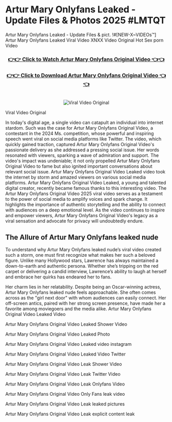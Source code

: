 # Artur Mary Onlyfans Leaked - Update Files & Photos 2025 #LMTQT

Artur Mary Onlyfans Leaked - Update Files & pict. !#[NEW-X~VIDEOs™] Artur Mary Onlyfans Leaked Viral Video XNXX Video Original Hot Sex porn Video
<br>
<div align="center">
<h3><a href="https://links2leaks.com?utm_source=arturmary&utm_medium=gitlong" rel="nofollow">👉👉 Click to Watch Artur Mary Onlyfans Original Video 👈👈</a></h3>
<h3><a href="https://links2leaks.com?utm_source=arturmary&utm_medium=gitlong" rel="nofollow">👉👉 Click to Download Artur Mary Onlyfans Original Video 👈👈</a></h3>
<br>
<a href="https://links2leaks.com?utm_source=arturmary&utm_medium=gitlong" rel="nofollow"><img src="https://i.ibb.co/Gkj2r4b/banner.png" alt="Viral Video Original" style="max-width: 100%; display: inline-block;" data-target="animated-image.originalImage"></a>
</div>

Viral Video Original

In today's digital age, a single video can catapult an individual into internet stardom. Such was the case for Artur Mary Onlyfans Original Video, a contestant in the 2024 Ms. competition, whose powerful and inspiring speech went viral on social media platforms like Twitter.
The video, which quickly gained traction, captured Artur Mary Onlyfans Original Video's passionate delivery as she addressed a pressing social issue. Her words resonated with viewers, sparking a wave of admiration and support. The video's impact was undeniable; it not only propelled Artur Mary Onlyfans Original Video to fame but also ignited important conversations about relevant social issue.
Artur Mary Onlyfans Original Video Leaked video took the internet by storm and amazed viewers on various social media platforms. Artur Mary Onlyfans Original Video Leaked, a young and talented digital creator, recently became famous thanks to this interesting video.
The Artur Mary Onlyfans Original Video 2025 viral video serves as a testament to the power of social media to amplify voices and spark change. It highlights the importance of authentic storytelling and the ability to connect with audiences on a deep emotional level. As the video continues to inspire and empower viewers, Artur Mary Onlyfans Original Video's legacy as a viral sensation and advocate for privacy will undoubtedly endure.

<h2>The Allure of Artur Mary Onlyfans leaked nude</h2>


To understand why Artur Mary Onlyfans leaked nude’s viral video created such a storm, one must first recognize what makes her such a beloved figure. Unlike many Hollywood stars, Lawrence has always maintained a down-to-earth and authentic persona. Whether she’s tripping on the red carpet or delivering a candid interview, Lawrence’s ability to laugh at herself and embrace her quirks has endeared her to fans.

Her charm lies in her relatability. Despite being an Oscar-winning actress, Artur Mary Onlyfans leaked nude feels approachable. She often comes across as the "girl next door" with whom audiences can easily connect. Her off-screen antics, paired with her strong screen presence, have made her a favorite among moviegoers and the media alike.
Artur Mary Onlyfans Original Video Leaked Video

Artur Mary Onlyfans Original Video Leaked Shower Video

Artur Mary Onlyfans Original Video Leaked Photo

Artur Mary Onlyfans Original Video Leaked video instagram

Artur Mary Onlyfans Original Video Leaked Video Twitter

Artur Mary Onlyfans Original Video Leak Shower Video

Artur Mary Onlyfans Original Video Leak Twitter Video

Artur Mary Onlyfans Original Video Leak Onlyfans Video

Artur Mary Onlyfans Original Video Only Fans leak video

Artur Mary Onlyfans Original Video Leak leaked pictures

Artur Mary Onlyfans Original Video Leak explicit content leak
